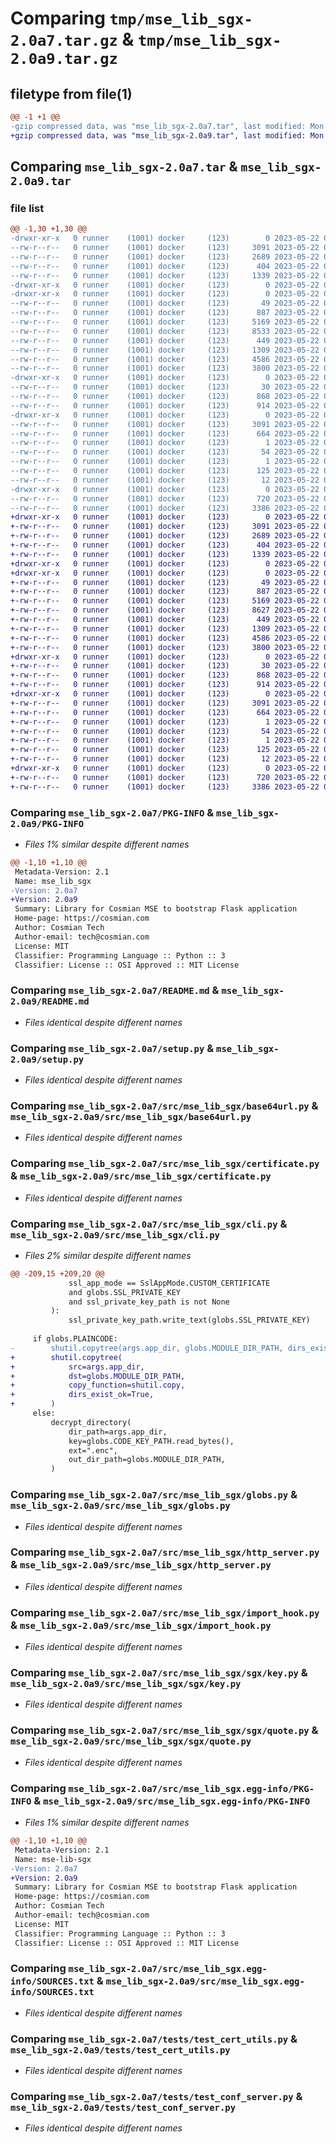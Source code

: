 # Comparing `tmp/mse_lib_sgx-2.0a7.tar.gz` & `tmp/mse_lib_sgx-2.0a9.tar.gz`

## filetype from file(1)

```diff
@@ -1 +1 @@
-gzip compressed data, was "mse_lib_sgx-2.0a7.tar", last modified: Mon May 22 08:21:45 2023, max compression
+gzip compressed data, was "mse_lib_sgx-2.0a9.tar", last modified: Mon May 22 09:01:46 2023, max compression
```

## Comparing `mse_lib_sgx-2.0a7.tar` & `mse_lib_sgx-2.0a9.tar`

### file list

```diff
@@ -1,30 +1,30 @@
-drwxr-xr-x   0 runner    (1001) docker     (123)        0 2023-05-22 08:21:45.803617 mse_lib_sgx-2.0a7/
--rw-r--r--   0 runner    (1001) docker     (123)     3091 2023-05-22 08:21:45.803617 mse_lib_sgx-2.0a7/PKG-INFO
--rw-r--r--   0 runner    (1001) docker     (123)     2689 2023-05-22 08:20:52.000000 mse_lib_sgx-2.0a7/README.md
--rw-r--r--   0 runner    (1001) docker     (123)      404 2023-05-22 08:21:45.803617 mse_lib_sgx-2.0a7/setup.cfg
--rw-r--r--   0 runner    (1001) docker     (123)     1339 2023-05-22 08:20:52.000000 mse_lib_sgx-2.0a7/setup.py
-drwxr-xr-x   0 runner    (1001) docker     (123)        0 2023-05-22 08:21:45.799617 mse_lib_sgx-2.0a7/src/
-drwxr-xr-x   0 runner    (1001) docker     (123)        0 2023-05-22 08:21:45.799617 mse_lib_sgx-2.0a7/src/mse_lib_sgx/
--rw-r--r--   0 runner    (1001) docker     (123)       49 2023-05-22 08:20:52.000000 mse_lib_sgx-2.0a7/src/mse_lib_sgx/__init__.py
--rw-r--r--   0 runner    (1001) docker     (123)      887 2023-05-22 08:20:52.000000 mse_lib_sgx-2.0a7/src/mse_lib_sgx/base64url.py
--rw-r--r--   0 runner    (1001) docker     (123)     5169 2023-05-22 08:20:52.000000 mse_lib_sgx-2.0a7/src/mse_lib_sgx/certificate.py
--rw-r--r--   0 runner    (1001) docker     (123)     8533 2023-05-22 08:20:52.000000 mse_lib_sgx-2.0a7/src/mse_lib_sgx/cli.py
--rw-r--r--   0 runner    (1001) docker     (123)      449 2023-05-22 08:20:52.000000 mse_lib_sgx-2.0a7/src/mse_lib_sgx/error.py
--rw-r--r--   0 runner    (1001) docker     (123)     1309 2023-05-22 08:20:52.000000 mse_lib_sgx-2.0a7/src/mse_lib_sgx/globs.py
--rw-r--r--   0 runner    (1001) docker     (123)     4586 2023-05-22 08:20:52.000000 mse_lib_sgx-2.0a7/src/mse_lib_sgx/http_server.py
--rw-r--r--   0 runner    (1001) docker     (123)     3800 2023-05-22 08:20:52.000000 mse_lib_sgx-2.0a7/src/mse_lib_sgx/import_hook.py
-drwxr-xr-x   0 runner    (1001) docker     (123)        0 2023-05-22 08:21:45.803617 mse_lib_sgx-2.0a7/src/mse_lib_sgx/sgx/
--rw-r--r--   0 runner    (1001) docker     (123)       30 2023-05-22 08:20:52.000000 mse_lib_sgx-2.0a7/src/mse_lib_sgx/sgx/__init__.py
--rw-r--r--   0 runner    (1001) docker     (123)      868 2023-05-22 08:20:52.000000 mse_lib_sgx-2.0a7/src/mse_lib_sgx/sgx/key.py
--rw-r--r--   0 runner    (1001) docker     (123)      914 2023-05-22 08:20:52.000000 mse_lib_sgx-2.0a7/src/mse_lib_sgx/sgx/quote.py
-drwxr-xr-x   0 runner    (1001) docker     (123)        0 2023-05-22 08:21:45.803617 mse_lib_sgx-2.0a7/src/mse_lib_sgx.egg-info/
--rw-r--r--   0 runner    (1001) docker     (123)     3091 2023-05-22 08:21:45.000000 mse_lib_sgx-2.0a7/src/mse_lib_sgx.egg-info/PKG-INFO
--rw-r--r--   0 runner    (1001) docker     (123)      664 2023-05-22 08:21:45.000000 mse_lib_sgx-2.0a7/src/mse_lib_sgx.egg-info/SOURCES.txt
--rw-r--r--   0 runner    (1001) docker     (123)        1 2023-05-22 08:21:45.000000 mse_lib_sgx-2.0a7/src/mse_lib_sgx.egg-info/dependency_links.txt
--rw-r--r--   0 runner    (1001) docker     (123)       54 2023-05-22 08:21:45.000000 mse_lib_sgx-2.0a7/src/mse_lib_sgx.egg-info/entry_points.txt
--rw-r--r--   0 runner    (1001) docker     (123)        1 2023-05-22 08:21:45.000000 mse_lib_sgx-2.0a7/src/mse_lib_sgx.egg-info/not-zip-safe
--rw-r--r--   0 runner    (1001) docker     (123)      125 2023-05-22 08:21:45.000000 mse_lib_sgx-2.0a7/src/mse_lib_sgx.egg-info/requires.txt
--rw-r--r--   0 runner    (1001) docker     (123)       12 2023-05-22 08:21:45.000000 mse_lib_sgx-2.0a7/src/mse_lib_sgx.egg-info/top_level.txt
-drwxr-xr-x   0 runner    (1001) docker     (123)        0 2023-05-22 08:21:45.803617 mse_lib_sgx-2.0a7/tests/
--rw-r--r--   0 runner    (1001) docker     (123)      720 2023-05-22 08:20:52.000000 mse_lib_sgx-2.0a7/tests/test_cert_utils.py
--rw-r--r--   0 runner    (1001) docker     (123)     3386 2023-05-22 08:20:52.000000 mse_lib_sgx-2.0a7/tests/test_conf_server.py
+drwxr-xr-x   0 runner    (1001) docker     (123)        0 2023-05-22 09:01:46.084179 mse_lib_sgx-2.0a9/
+-rw-r--r--   0 runner    (1001) docker     (123)     3091 2023-05-22 09:01:46.084179 mse_lib_sgx-2.0a9/PKG-INFO
+-rw-r--r--   0 runner    (1001) docker     (123)     2689 2023-05-22 09:00:53.000000 mse_lib_sgx-2.0a9/README.md
+-rw-r--r--   0 runner    (1001) docker     (123)      404 2023-05-22 09:01:46.084179 mse_lib_sgx-2.0a9/setup.cfg
+-rw-r--r--   0 runner    (1001) docker     (123)     1339 2023-05-22 09:00:53.000000 mse_lib_sgx-2.0a9/setup.py
+drwxr-xr-x   0 runner    (1001) docker     (123)        0 2023-05-22 09:01:46.080179 mse_lib_sgx-2.0a9/src/
+drwxr-xr-x   0 runner    (1001) docker     (123)        0 2023-05-22 09:01:46.080179 mse_lib_sgx-2.0a9/src/mse_lib_sgx/
+-rw-r--r--   0 runner    (1001) docker     (123)       49 2023-05-22 09:00:53.000000 mse_lib_sgx-2.0a9/src/mse_lib_sgx/__init__.py
+-rw-r--r--   0 runner    (1001) docker     (123)      887 2023-05-22 09:00:53.000000 mse_lib_sgx-2.0a9/src/mse_lib_sgx/base64url.py
+-rw-r--r--   0 runner    (1001) docker     (123)     5169 2023-05-22 09:00:53.000000 mse_lib_sgx-2.0a9/src/mse_lib_sgx/certificate.py
+-rw-r--r--   0 runner    (1001) docker     (123)     8627 2023-05-22 09:00:53.000000 mse_lib_sgx-2.0a9/src/mse_lib_sgx/cli.py
+-rw-r--r--   0 runner    (1001) docker     (123)      449 2023-05-22 09:00:53.000000 mse_lib_sgx-2.0a9/src/mse_lib_sgx/error.py
+-rw-r--r--   0 runner    (1001) docker     (123)     1309 2023-05-22 09:00:53.000000 mse_lib_sgx-2.0a9/src/mse_lib_sgx/globs.py
+-rw-r--r--   0 runner    (1001) docker     (123)     4586 2023-05-22 09:00:53.000000 mse_lib_sgx-2.0a9/src/mse_lib_sgx/http_server.py
+-rw-r--r--   0 runner    (1001) docker     (123)     3800 2023-05-22 09:00:53.000000 mse_lib_sgx-2.0a9/src/mse_lib_sgx/import_hook.py
+drwxr-xr-x   0 runner    (1001) docker     (123)        0 2023-05-22 09:01:46.080179 mse_lib_sgx-2.0a9/src/mse_lib_sgx/sgx/
+-rw-r--r--   0 runner    (1001) docker     (123)       30 2023-05-22 09:00:53.000000 mse_lib_sgx-2.0a9/src/mse_lib_sgx/sgx/__init__.py
+-rw-r--r--   0 runner    (1001) docker     (123)      868 2023-05-22 09:00:53.000000 mse_lib_sgx-2.0a9/src/mse_lib_sgx/sgx/key.py
+-rw-r--r--   0 runner    (1001) docker     (123)      914 2023-05-22 09:00:53.000000 mse_lib_sgx-2.0a9/src/mse_lib_sgx/sgx/quote.py
+drwxr-xr-x   0 runner    (1001) docker     (123)        0 2023-05-22 09:01:46.080179 mse_lib_sgx-2.0a9/src/mse_lib_sgx.egg-info/
+-rw-r--r--   0 runner    (1001) docker     (123)     3091 2023-05-22 09:01:46.000000 mse_lib_sgx-2.0a9/src/mse_lib_sgx.egg-info/PKG-INFO
+-rw-r--r--   0 runner    (1001) docker     (123)      664 2023-05-22 09:01:46.000000 mse_lib_sgx-2.0a9/src/mse_lib_sgx.egg-info/SOURCES.txt
+-rw-r--r--   0 runner    (1001) docker     (123)        1 2023-05-22 09:01:46.000000 mse_lib_sgx-2.0a9/src/mse_lib_sgx.egg-info/dependency_links.txt
+-rw-r--r--   0 runner    (1001) docker     (123)       54 2023-05-22 09:01:46.000000 mse_lib_sgx-2.0a9/src/mse_lib_sgx.egg-info/entry_points.txt
+-rw-r--r--   0 runner    (1001) docker     (123)        1 2023-05-22 09:01:45.000000 mse_lib_sgx-2.0a9/src/mse_lib_sgx.egg-info/not-zip-safe
+-rw-r--r--   0 runner    (1001) docker     (123)      125 2023-05-22 09:01:46.000000 mse_lib_sgx-2.0a9/src/mse_lib_sgx.egg-info/requires.txt
+-rw-r--r--   0 runner    (1001) docker     (123)       12 2023-05-22 09:01:46.000000 mse_lib_sgx-2.0a9/src/mse_lib_sgx.egg-info/top_level.txt
+drwxr-xr-x   0 runner    (1001) docker     (123)        0 2023-05-22 09:01:46.084179 mse_lib_sgx-2.0a9/tests/
+-rw-r--r--   0 runner    (1001) docker     (123)      720 2023-05-22 09:00:53.000000 mse_lib_sgx-2.0a9/tests/test_cert_utils.py
+-rw-r--r--   0 runner    (1001) docker     (123)     3386 2023-05-22 09:00:53.000000 mse_lib_sgx-2.0a9/tests/test_conf_server.py
```

### Comparing `mse_lib_sgx-2.0a7/PKG-INFO` & `mse_lib_sgx-2.0a9/PKG-INFO`

 * *Files 1% similar despite different names*

```diff
@@ -1,10 +1,10 @@
 Metadata-Version: 2.1
 Name: mse_lib_sgx
-Version: 2.0a7
+Version: 2.0a9
 Summary: Library for Cosmian MSE to bootstrap Flask application
 Home-page: https://cosmian.com
 Author: Cosmian Tech
 Author-email: tech@cosmian.com
 License: MIT
 Classifier: Programming Language :: Python :: 3
 Classifier: License :: OSI Approved :: MIT License
```

### Comparing `mse_lib_sgx-2.0a7/README.md` & `mse_lib_sgx-2.0a9/README.md`

 * *Files identical despite different names*

### Comparing `mse_lib_sgx-2.0a7/setup.py` & `mse_lib_sgx-2.0a9/setup.py`

 * *Files identical despite different names*

### Comparing `mse_lib_sgx-2.0a7/src/mse_lib_sgx/base64url.py` & `mse_lib_sgx-2.0a9/src/mse_lib_sgx/base64url.py`

 * *Files identical despite different names*

### Comparing `mse_lib_sgx-2.0a7/src/mse_lib_sgx/certificate.py` & `mse_lib_sgx-2.0a9/src/mse_lib_sgx/certificate.py`

 * *Files identical despite different names*

### Comparing `mse_lib_sgx-2.0a7/src/mse_lib_sgx/cli.py` & `mse_lib_sgx-2.0a9/src/mse_lib_sgx/cli.py`

 * *Files 2% similar despite different names*

```diff
@@ -209,15 +209,20 @@
             ssl_app_mode == SslAppMode.CUSTOM_CERTIFICATE
             and globs.SSL_PRIVATE_KEY
             and ssl_private_key_path is not None
         ):
             ssl_private_key_path.write_text(globs.SSL_PRIVATE_KEY)
 
     if globs.PLAINCODE:
-        shutil.copytree(args.app_dir, globs.MODULE_DIR_PATH, dirs_exist_ok=True)
+        shutil.copytree(
+            src=args.app_dir,
+            dst=globs.MODULE_DIR_PATH,
+            copy_function=shutil.copy,
+            dirs_exist_ok=True,
+        )
     else:
         decrypt_directory(
             dir_path=args.app_dir,
             key=globs.CODE_KEY_PATH.read_bytes(),
             ext=".enc",
             out_dir_path=globs.MODULE_DIR_PATH,
         )
```

### Comparing `mse_lib_sgx-2.0a7/src/mse_lib_sgx/globs.py` & `mse_lib_sgx-2.0a9/src/mse_lib_sgx/globs.py`

 * *Files identical despite different names*

### Comparing `mse_lib_sgx-2.0a7/src/mse_lib_sgx/http_server.py` & `mse_lib_sgx-2.0a9/src/mse_lib_sgx/http_server.py`

 * *Files identical despite different names*

### Comparing `mse_lib_sgx-2.0a7/src/mse_lib_sgx/import_hook.py` & `mse_lib_sgx-2.0a9/src/mse_lib_sgx/import_hook.py`

 * *Files identical despite different names*

### Comparing `mse_lib_sgx-2.0a7/src/mse_lib_sgx/sgx/key.py` & `mse_lib_sgx-2.0a9/src/mse_lib_sgx/sgx/key.py`

 * *Files identical despite different names*

### Comparing `mse_lib_sgx-2.0a7/src/mse_lib_sgx/sgx/quote.py` & `mse_lib_sgx-2.0a9/src/mse_lib_sgx/sgx/quote.py`

 * *Files identical despite different names*

### Comparing `mse_lib_sgx-2.0a7/src/mse_lib_sgx.egg-info/PKG-INFO` & `mse_lib_sgx-2.0a9/src/mse_lib_sgx.egg-info/PKG-INFO`

 * *Files 1% similar despite different names*

```diff
@@ -1,10 +1,10 @@
 Metadata-Version: 2.1
 Name: mse-lib-sgx
-Version: 2.0a7
+Version: 2.0a9
 Summary: Library for Cosmian MSE to bootstrap Flask application
 Home-page: https://cosmian.com
 Author: Cosmian Tech
 Author-email: tech@cosmian.com
 License: MIT
 Classifier: Programming Language :: Python :: 3
 Classifier: License :: OSI Approved :: MIT License
```

### Comparing `mse_lib_sgx-2.0a7/src/mse_lib_sgx.egg-info/SOURCES.txt` & `mse_lib_sgx-2.0a9/src/mse_lib_sgx.egg-info/SOURCES.txt`

 * *Files identical despite different names*

### Comparing `mse_lib_sgx-2.0a7/tests/test_cert_utils.py` & `mse_lib_sgx-2.0a9/tests/test_cert_utils.py`

 * *Files identical despite different names*

### Comparing `mse_lib_sgx-2.0a7/tests/test_conf_server.py` & `mse_lib_sgx-2.0a9/tests/test_conf_server.py`

 * *Files identical despite different names*

